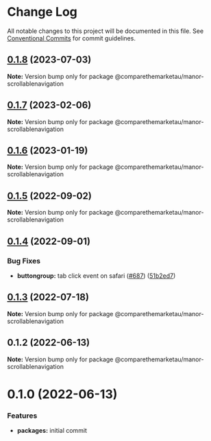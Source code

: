 # Change Log

All notable changes to this project will be documented in this file.
See [Conventional Commits](https://conventionalcommits.org) for commit guidelines.

## [0.1.8](https://github.com/comparethemarketau/manor-react/compare/@comparethemarketau/manor-scrollablenavigation@0.1.7...@comparethemarketau/manor-scrollablenavigation@0.1.8) (2023-07-03)

**Note:** Version bump only for package @comparethemarketau/manor-scrollablenavigation





## [0.1.7](https://github.com/comparethemarketau/manor-react/compare/@comparethemarketau/manor-scrollablenavigation@0.1.6...@comparethemarketau/manor-scrollablenavigation@0.1.7) (2023-02-06)

**Note:** Version bump only for package @comparethemarketau/manor-scrollablenavigation





## [0.1.6](https://github.com/comparethemarketau/manor-react/compare/@comparethemarketau/manor-scrollablenavigation@0.1.5...@comparethemarketau/manor-scrollablenavigation@0.1.6) (2023-01-19)

**Note:** Version bump only for package @comparethemarketau/manor-scrollablenavigation





## [0.1.5](https://github.com/comparethemarketau/manor-react/compare/@comparethemarketau/manor-scrollablenavigation@0.1.4...@comparethemarketau/manor-scrollablenavigation@0.1.5) (2022-09-02)

**Note:** Version bump only for package @comparethemarketau/manor-scrollablenavigation





## [0.1.4](https://github.com/comparethemarketau/manor-react/compare/@comparethemarketau/manor-scrollablenavigation@0.1.3...@comparethemarketau/manor-scrollablenavigation@0.1.4) (2022-09-01)


### Bug Fixes

* **buttongroup:** tab click event on safari  ([#687](https://github.com/comparethemarketau/manor-react/issues/687)) ([51b2ed7](https://github.com/comparethemarketau/manor-react/commit/51b2ed777c01e471dcd1d65dd22ec3ca715697f1))





## [0.1.3](https://github.com/comparethemarketau/manor-react/compare/@comparethemarketau/manor-scrollablenavigation@0.1.2...@comparethemarketau/manor-scrollablenavigation@0.1.3) (2022-07-18)

**Note:** Version bump only for package @comparethemarketau/manor-scrollablenavigation





## 0.1.2 (2022-06-13)

**Note:** Version bump only for package @comparethemarketau/manor-scrollablenavigation






# 0.1.0 (2022-06-13)


### Features

* **packages:** initial commit
